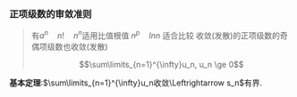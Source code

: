 ### 正项级数的审敛准则

> 有$a^n \quad  n! \quad  n^n$适用比值根值
> $n^p \quad  lnn$ 适合比较
> 收敛(发散)的正项级数的奇偶项级数也收敛(发散)
>
> $$\sum\limits_{n=1}^{\infty}u_n, u_n \ge 0$$

**基本定理**:$\sum\limits_{n=1}^{\infty}u_n收敛\Leftrightarrow s_n$有界.
